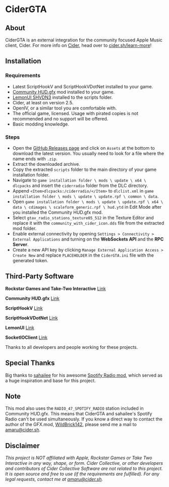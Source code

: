 # CiderGTA

## About

CiderGTA is an external integration for the community focused Apple Music client, Cider. For more info on [Cider](https://cider.sh), head over to [cider.sh/learn-more](https://cider.sh/learn-more)!

## Installation

### Requirements

- Latest ScriptHookV and ScriptHookVDotNet installed to your game.
- [Community HUD.gfx](https://www.gta5-mods.com/tools/community-hud-gfx-for-add-on-radio-stations) mod installed to your game.
- [LemonUI SHVDN3](https://github.com/LemonUIbyLemon/LemonUI/releases/latest) installed to the scripts folder.
- Cider, at least on version 2.5.
- OpenIV, or a similar tool you are comfortable with.
- The official game, licensed. Usage with pirated copies is not recommended and no support will be offered.
- Basic modding knowledge.

### Steps

- Open the [GitHub Releases page](https://github.com/Amaru8/CiderGTA/releases/latest) and click on `Assets` at the bottom to download the latest version. You usually need to look for a file where the name ends with `.zip`.
- Extract the downloaded archive.
- Copy the extracted `scripts` folder to the main directory of your game installation folder.
- Navigate to `game installation folder \ mods \ update \ x64 \ dlcpacks` and insert the `ciderradio` folder from the DLC directory.
- Append `<Item>dlcpacks:/ciderradio/</Item>` to `dlclist.xml` in `game installation folder \ mods \ update \ update.rpf \ common \ data`.
- Open `game installation folder \ mods \ update \ update.rpf \ x64 \ data \ cdimages \ scaleform_generic.rpf \ hud.ytd` in Edit Mode after you installed the Community HUD.gfx mod.
- Select `gtav_radio_stations_texture05_512` in the Texture Editor and replace it with the `community_with_cider_icon.dds` file from the extracted mod folder.
- Enable external connectivity by opening `Settings > Connectivity > External Applications` and turning on the **WebSockets API** and the **RPC Server**.
- Create a new API key by clicking `Manage External Application Access > Create New` and replace `PLACEHOLDER` in the `CiderGTA.ini` file with the generated token.

## Third-Party Software

**Rockstar Games and Take-Two Interactive** [Link](https://www.rockstargames.com/gta-v)

**Community HUD.gfx** [Link](https://www.gta5-mods.com/tools/community-hud-gfx-for-add-on-radio-stations) 

**ScriptHookV** [Link](https://dev-c.com/GTAV/scripthookv)

**ScriptHookVDotNet** [Link](https://github.com/scripthookvdotnet)

**LemonUI** [Link](https://github.com/LemonUIbyLemon/LemonUI)

**SocketIOClient** [Link](https://www.nuget.org/packages/SocketIOClient)

Thanks to all developers and people working for these projects.

## Special Thanks

Big thanks to [sahailee](https://github.com/sahailee) for his awesome [Spotify Radio mod](https://github.com/sahailee/GTA-Spotify-Radio), which served as a huge inspiration and base for this project.

## Note

This mod also uses the `RADIO_47_SPOTIFY_RADIO` station included in Community HUD.gfx. This means that CiderGTA and sahailee's Spotify Radio can't be used simultaneously.
If you know a direct way to contact the author of the GFX.mod, [WildBrick142](https://www.gta5-mods.com/users/WildBrick142), please send me a mail to [amaru@cider.sh](mailto:amaru@cider.sh).

## Disclaimer

_This project is NOT affiliated with Apple, Rockstar Games or Take Two Interactive in any way, shape, or form. Cider Collective, or other developers and contributors of Cider Collective Software are not related to this project. It is open source and free to use (if the requirements are fulfilled). For any legal requests, contact me at [amaru@cider.sh](mailto:amaru@cider.sh)._
